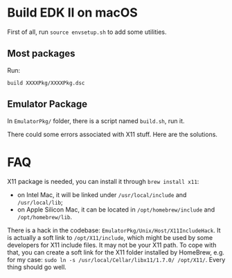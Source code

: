 # Build EDK II on macOS

First of all, run `source envsetup.sh` to add some utilities.

## Most packages

Run:

```
build XXXXPkg/XXXXPkg.dsc
```

## Emulator Package

In `EmulatorPkg/` folder, there is a script named `build.sh`, run it.

There could some errors associated with X11 stuff. Here are the solutions.

# FAQ

X11 package is needed, you can install it through `brew install x11`:

- on Intel Mac, it will be linked under `/usr/local/include` and `/usr/local/lib`;
- on Apple Silicon Mac, it can be located in `/opt/homebrew/include` and `/opt/homebrew/lib`.

There is a hack in the codebase: `EmulatorPkg/Unix/Host/X11IncludeHack`. It is actually a soft link to `/opt/X11/include`, which might be used by some developers for X11 include files. It may not be your X11 path. To cope with that, you can create a soft link for the X11 folder installed by HomeBrew, e.g. for my case: `sudo ln -s /usr/local/Cellar/libx11/1.7.0/ /opt/X11/`. Every thing should go well.
